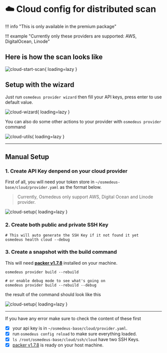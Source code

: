 # :cloud: Cloud config for distributed scan

!!! info "This is only available in the premium package"

!!! example "Currently only these providers are supported: AWS, DigitalOcean, Linode"

## Here is how the scan looks like

![cloud-start-scan](/static/premium/cloud-scan-start.png){ loading=lazy }


## Setup with the wizard

Just run `osmedeus provider wizard` then fill your API keys, press enter to use default value.


![cloud-wizard](/static/premium/provider-wizard.png){ loading=lazy }

You can also do some other actions to your provider with `osmedeus provider` command

![cloud-utils](/static/premium/provider-utils.png){ loading=lazy }

***

## Manual Setup

### 1. Create API Key denpend on your cloud provider

First of all, you will need your token store in `~/osmedeus-base/cloud/provider.yaml` as the format below.

> Currently, Osmedeus only support AWS, Digital Ocean and Linode provider.  

![cloud-setup](/static/premium/cloud-manual-setup.png){ loading=lazy }


### 2. Create both public and private SSH Key


```shell
# This will auto generate the SSH Key if it not found it yet
osmedeus health cloud --debug

```

### 3. Create a snapshot with the build command

This will need [**packer v1.7.8**](https://www.packer.io/downloads) installed on your machine.

```shell
osmedeus provider build --rebuild

# or enable debug mode to see what's going on
osmedeus provider build --rebuild --debug
```

the result of the command should look like this

![cloud-setup](/static/premium/create-snapshot.png){ loading=lazy }

***

If you have any error make sure to check the content of these first

- [x] your api key is in `~/osmedeus-base/cloud/provider.yaml`.
- [x] run `osmedeus config reload` to make sure everything loaded.
- [x] `ls /root/osmedeus-base/cloud/ssh/cloud` have two SSH Keys.
- [x] [packer v1.7.8](https://www.packer.io/downloads) is ready on your host machine.

